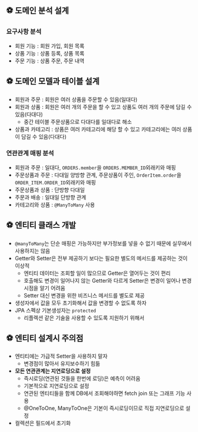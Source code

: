 ## ⚽️ 도메인 분석 설계

### 요구사항 분석

- 회원 기능 : 회원 가입, 회원 목록
- 상품 기능 : 상품 등록, 상품 목록
- 주문 기능 : 상품 주문, 주문 내역

## ⚽️ 도메인 모델과 테이블 설계

- 회원과 주문 : 회원은 여러 상품을 주문할 수 있음(일대다)
- 회원과 상품 : 회원은 여러 개의 주문을 할 수 있고 상품도 여러 개의 주문에 담길 수 있음(다대다)
  - 중간 테이블 주문상품으로 다대다를 일대다로 해소
- 상품과 카테고리 : 상품은 여러 카테고리에 해당 할 수 있고 카테고리에는 여러 상품이 담길 수 있음(다대다)

### 연관관계 매핑 분석

- 회원과 주문 : 일대다, `ORDERS.member`을 `ORDERS.MEMBER_ID`외래키와 매핑
- 주문상품과 주문 : 다대일 양방향 관계, 주문상품이 주인, `OrderItem.order`을 `ORDER_ITEM.ORDER_ID`외래키와 매핑
- 주문상품과 상품 : 단방향 다대일
- 주문과 배송 : 일대일 단방향 관계
- 카테고리와 상품 : `@ManyToMany` 사용

## ⚽️ 엔티티 클래스 개발

- `@manyToMany`는 단순 매핑은 가능하지만 부가정보를 넣을 수 없기 때문에 실무에서 사용하지는 않음
- Getter와 Setter은 전부 제공하기 보다는 필요한 별도의 메서드를 제공하는 것이 이상적
  - 엔티티 데이터는 조회할 일이 많으므로 Getter은 열어두는 것이 편리
  - 호출해도 변경이 일어나지 않는 Getter와 다르게 Setter은 변경이 일어나 변경 시점을 알기 어려움
  - Setter 대신 변경을 위한 비즈니스 메서드를 별도로 제공
- 생성자에서 값을 모두 초기화해서 값을 변경할 수 없도록 하자
- JPA 스펙상 기본생성자는 `protected`
  - 리플렉션 같은 기술을 사용할 수 있도록 지원하기 위해서

## ⚽️ 엔티티 설계시 주의점

- 엔티티에는 가급적 Setter을 사용하지 말자
  - 변경점이 많아서 유지보수하기 힘듦
- **모든 연관관계는 지연로딩으로 설정**
  - 즉시로딩(연관된 것들을 한번에 로딩)은 예측이 어려움
  - 기본적으로 지연로딩으로 설정
  - 연관된 엔티티들을 함께 DB에서 조회해야하면 fetch join 또는 그래프 기능 사용
  - @OneToOne, ManyToOne은 기본이 즉시로딩이므로 직접 지연로딩으로 설정
- 컬렉션은 필드에서 초기화
